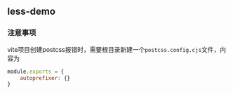 <!--
 * @Author: bill Lin_k_Bill@163.com
 * @Date: 2022-12-11 16:11:11
 * @LastEditors: bill Lin_k_Bill@163.com
 * @LastEditTime: 2022-12-11 16:11:32
 * @FilePath: /less-demo/README.md
 * @Description: 这是默认设置,请设置`customMade`, 打开koroFileHeader查看配置 进行设置: https://github.com/OBKoro1/koro1FileHeader/wiki/%E9%85%8D%E7%BD%AE
-->
## less-demo

### 注意事项
vite项目创建postcss报错时，需要根目录新建一个``postcss.config.cjs``文件，内容为

```js
module.exports = {
    autoprefixer: {}
}
```